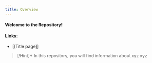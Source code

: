 ```yaml
---
title: Overview
---
```


 
#### Welcome to the Repository!


#### Links:
- [[Title page]]

> [!Hint]+
>In this repository, you will find information about xyz xyz
>
>

